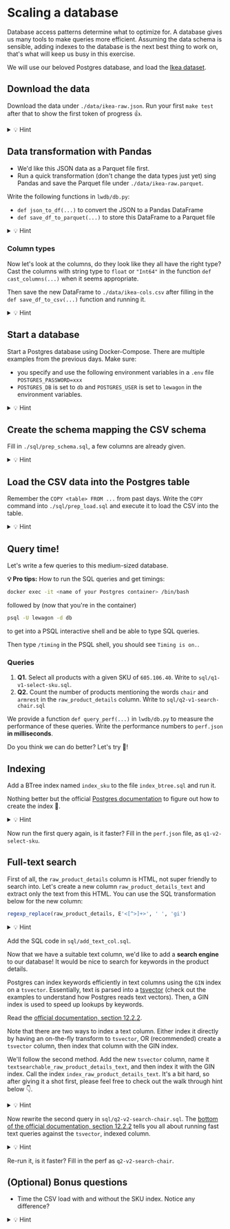 # Scaling a database

Database access patterns determine what to optimize for. A database gives us many tools to make queries more efficient. Assuming the data schema is sensible, adding indexes to the database is the next best thing to work on, that's what will keep us busy in this exercise.

We will use our beloved Postgres database, and load the [Ikea dataset](https://www.kaggle.com/datasets/crawlfeeds/ikea-us-products-dataset).

## Download the data

Download the data under `./data/ikea-raw.json`.
Run your first `make test` after that to show the first token of progress 👍.

<details>
  <summary markdown='span'>💡 Hint</summary>

  Use `wget` or `scp` from the CHEATSHEET.md
</details>

## Data transformation with Pandas

- We'd like this JSON data as a Parquet file first.
- Run a quick transformation (don't change the data types just yet) sing Pandas and save the Parquet file under `./data/ikea-raw.parquet`.

Write the following functions in `lwdb/db.py`:

- `def json_to_df(...)` to convert the JSON to a Pandas DataFrame
- `def save_df_to_parquet(...)` to store this DataFrame to a Parquet file

<details>
  <summary markdown='span'>💡 Hint</summary>

  Look at a first few lines of the JSON, in the command line do:
  ```bash
  cat ./data/ikea-raw.json | python3 -m json.tool | head -n20
  ```
</details>

### Column types

Now let's look at the columns, do they look like they all have the right type? Cast the columns with string type to `float` or `"Int64"` in the function `def cast_columns(...)` when it seems appropriate.

Then save the new DataFrame to `./data/ikea-cols.csv` after filling in the `def save_df_to_csv(...)` function and running it.

<details>
  <summary markdown='span'>💡 Hint</summary>

  You'll need a combination of `pandas.to_numeric` and `df[column].astype("Int64")`.
</details>

## Start a database

Start a Postgres database using Docker-Compose. There are multiple examples from the previous days. Make sure:

- you specify and use the following environment variables in a `.env` file `POSTGRES_PASSWORD=xxx`
- `POSTGRES_DB` is set to `db` and `POSTGRES_USER` is set to `lewagon` in the environment variables.

<details>
  <summary markdown='span'>💡 Hint</summary>

  Fill in the `.env` with `POSTGRES_PASSWORD=xxx` and have the following block in the Postgers service:

  ```yml
  environment:
    - POSTGRES_DB=db
    - POSTGRES_PASSWORD=$POSTGRES_PASSWORD
    - POSTGRES_USER=lewagon
  ```
</details>

## Create the schema mapping the CSV schema

Fill in `./sql/prep_schema.sql`, a few columns are already given.

<details>
  <summary markdown='span'>💡 Hint</summary>

  There should be as many columns in the table as there are in the CSV.
</details>

## Load the CSV data into the Postgres table

Remember the `COPY <table> FROM ...` from past days. Write the `COPY` command into `./sql/prep_load.sql` and execute it to load the CSV into the table.

<details>
  <summary markdown='span'>💡 Hint</summary>

  Don't forget that the CSV file must be accessible to the Docker container 🐳 while running! What does it imply?
</details>

## Query time!

Let's write a few queries to this medium-sized database.

**💡 Pro tips:** How to run the SQL queries and get timings:

```bash
docker exec -it <name of your Postgres container> /bin/bash
```

followed by (now that you're in the container)

```bash
psql -U lewagon -d db
```

to get into a PSQL interactive shell and be able to type SQL queries.

Then type `/timing` in the PSQL shell, you should see `Timing is on.`.

### Queries

1. **Q1.** Select all products with a given SKU of `605.106.40`. Write to `sql/q1-v1-select-sku.sql`.
2. **Q2.** Count the number of products mentioning the words `chair` and `armrest` in the `raw_product_details` column. Write to `sql/q2-v1-search-chair.sql`

We provide a function `def query_perf(...)` in `lwdb/db.py` to measure the performance of these queries. Write the performance numbers to `perf.json` **in milliseconds**.

Do you think we can do better? Let's try 🐙!

## Indexing

Add a BTree index named `index_sku` to the file `index_btree.sql` and run it.

Nothing better but the official [Postgres documentation](https://www.postgresql.org/docs/current/sql-createindex.html) to figure out how to create the index 🙌.

<details>
  <summary markdown='span'>💡 Hint</summary>

  Replace what's between `<>` below:
  `CREATE INDEX <index name> ON <table> (<column>);`

  Indexes are BTrees by default.
</details>

Now run the first query again, is it faster? Fill in the `perf.json` file, as `q1-v2-select-sku`.

## Full-text search

First of all, the `raw_product_details` column is HTML, not super friendly to search into. Let's create a new column `raw_product_details_text` and extract only the text from this HTML. You can use the SQL transformation below for the new column:

```sql
regexp_replace(raw_product_details, E'<[^>]+>', ' ', 'gi')
```

<details>
  <summary markdown='span'>💡 Hint</summary>

  - First create the column `raw_product_details_text`.
  - Then update its values using the transformation above.
</details>

Add the SQL code in `sql/add_text_col.sql`.

Now that we have a suitable text column, we'd like to add a **search engine** to our database! It would be nice to search for keywords in the product details.

Postgres can index keywords efficiently in text columns using the `GIN` index on a `tsvector`. Essentially, text is parsed into a [tsvector](https://www.postgresql.org/docs/current/datatype-textsearch.html) (check out the examples to understand how Postgres reads text vectors). Then, a GIN index is used to speed up lookups by keywords.

Read the [official documentation, section 12.2.2](https://www.postgresql.org/docs/current/textsearch-tables.html#TEXTSEARCH-TABLES-INDEX). 

Note that there are two ways to index a text column. Either index it directly by having an on-the-fly transform to `tsvector`, OR (recommended) create a `tsvector` column, then index that column with the GIN index.

We'll follow the second method. Add the new `tsvector` column, name it `textsearchable_raw_product_details_text`, and then index it with the GIN index. Call the index `index_raw_product_details_text`. It's a bit hard, so after giving it a shot first, please feel free to check out the walk through hint below 👇.

<details>
  <summary markdown='span'>💡 Hint</summary>

  First create the column
  
  ```sql
  ALTER TABLE <table name>
  ADD COLUMN <new tsvector column name> tsvector
  GENERATED ALWAYS AS (to_tsvector('english' <text column name>)) STORED;
  ```

  then add the index

  ```sql
  CREATE INDEX <index name>
  ON <table name>
  USING GIN (<new tsvector column name>);
  ```
</details>

Now rewrite the second query in `sql/q2-v2-search-chair.sql`. The [bottom of the official documentation, section 12.2.2](https://www.postgresql.org/docs/current/textsearch-tables.html#TEXTSEARCH-TABLES-INDEX) tells you all about running fast text queries against the `tsvector`, indexed column.

<details>
  <summary markdown='span'>💡 Hint</summary>

  Break down the query as:
  
  ```sql
  SELECT count(*)
  FROM ikea_products
  WHERE raw_product_details_text @@ to_tsquery('chair & armrest');
  ```
</details>

Re-run it, is it faster? Fill in the perf as `q2-v2-search-chair`.

## (Optional) Bonus questions

- Time the CSV load with and without the SKU index. Notice any difference?

<details>
  <summary markdown='span'>💡 Hint</summary>

  It's good practice to first drop the index, load a large dataset, then re-apply the index if load performance is key.
</details>
